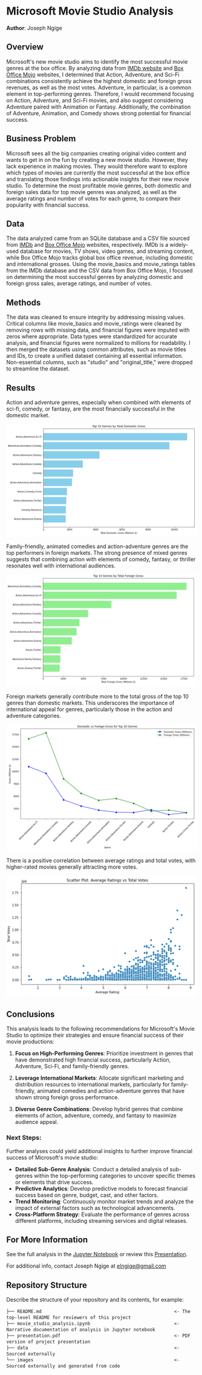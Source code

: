 # Microsoft Movie Studio Analysis

**Author**: Joseph Ngige

## Overview

Microsoft's new movie studio aims to identify the most successful movie genres at the box office. By analyzing data from [IMDb website](https://www.imdb.com/) and [Box Office Mojo](https://www.boxofficemojo.com/) websites, I determined that Action, Adventure, and Sci-Fi combinations consistently achieve the highest domestic and foreign gross revenues, as well as the most votes. Adventure, in particular, is a common element in top-performing genres. Therefore, I would recommend focusing on Action, Adventure, and Sci-Fi movies, and also suggest considering Adventure paired with Animation or Fantasy. Additionally, the combination of Adventure, Animation, and Comedy shows strong potential for financial success.

## Business Problem

Microsoft sees all the big companies creating original video content and wants to get in on the fun by creating a new movie studio. However, they lack experience in making movies. They would therefore want to explore which types of movies are currently the most successful at the box office and translating those findings into actionable insights for their new movie studio. To determine the most profitable movie genres, both domestic and foreign sales data for top movie genres was analyzed, as well as the average ratings and number of votes for each genre, to compare their popularity with financial success.

## Data

The data analyzed came from an SQLite database and a CSV file sourced from [IMDb](https://www.imdb.com/) and [Box Office Mojo](https://www.boxofficemojo.com/) websites, respectively. IMDb is a widely-used database for movies, TV shows, video games, and streaming content, while Box Office Mojo tracks global box office revenue, including domestic and international grosses. Using the movie_basics and movie_ratings tables from the IMDb database and the CSV data from Box Office Mojo, I focused on determining the most successful genres by analyzing domestic and foreign gross sales, average ratings, and number of votes.

## Methods

The data was cleaned to ensure integrity by addressing missing values. Critical columns like movie_basics and movie_ratings were cleaned by removing rows with missing data, and financial figures were imputed with zeros where appropriate. Data types were standardized for accurate analysis, and financial figures were normalized to millions for readability. I then merged the datasets using common attributes, such as movie titles and IDs, to create a unified dataset containing all essential information. Non-essential columns, such as "studio" and "original_title," were dropped to streamline the dataset.

## Results

Action and adventure genres, especially when combined with elements of sci-fi, comedy, or fantasy, are the most financially successful in the domestic market.

![domestic](images/genre_by_domestic_gross.png)

Family-friendly, animated comedies and action-adventure genres are the top performers in foreign markets. The strong presence of mixed genres suggests that combining action with elements of comedy, fantasy, or thriller resonates well with international audiences.

![foreign](images/genre_by_foreign_gross.png)

Foreign markets generally contribute more to the total gross of the top 10 genres than domestic markets. This underscores the importance of international appeal for genres, particularly those in the action and adventure categories.

![domesticvsforeign](images/domestic_vs_foreign_gross.png)

There is a positive correlation between average ratings and total votes, with higher-rated movies generally attracting more votes.

![ratingsvsvotes](images/ratings_votes_corr.png)


## Conclusions

This analysis leads to the following recommendations for Microsoft's Movie Studio to optimize their strategies and ensure financial success of their movie productions:

1. **Focus on High-Performing Genres**: Prioritize investment in genres that have demonstrated high financial success, particularly Action, Adventure, Sci-Fi, and family-friendly genres.

2. **Leverage International Markets**: Allocate significant marketing and distribution resources to international markets, particularly for family-friendly, animated comedies and action-adventure genres that have shown strong foreign gross performance.

3. **Diverse Genre Combinations**: Develop hybrid genres that combine elements of action, adventure, comedy, and fantasy to maximize audience appeal.

### Next Steps:

Further analyses could yield additional insights to further improve financial success of Microsoft's movie studio:

* **Detailed Sub-Genre Analysis**: Conduct a detailed analysis of sub-genres within the top-performing categories to uncover specific themes or elements that drive success.
* **Predictive Analytics**: Develop predictive models to forecast financial success based on genre, budget, cast, and other factors.
* **Trend Monitoring**: Continuously monitor market trends and analyze the impact of external factors such as technological advancements.
* **Cross-Platform Strategy**: Evaluate the performance of genres across different platforms, including streaming services and digital releases.

## For More Information

See the full analysis in the [Jupyter Notebook](./movie_studio_analysis.ipynb) or review this [Presentation](./presentation.pdf).

For additional info, contact Joseph Ngige at [elngige@gmail.com](mailto:elngige@gmail.com)

## Repository Structure

Describe the structure of your repository and its contents, for example:

```
├── README.md                                                 <- The top-level README for reviewers of this project
├── movie_studio_analysis.ipynb                               <- Narrative documentation of analysis in Jupyter notebook
├── presentation.pdf                                          <- PDF version of project presentation
├── data                                                      <- Sourced externally
└── images                                                    <- Sourced externally and generated from code
```
